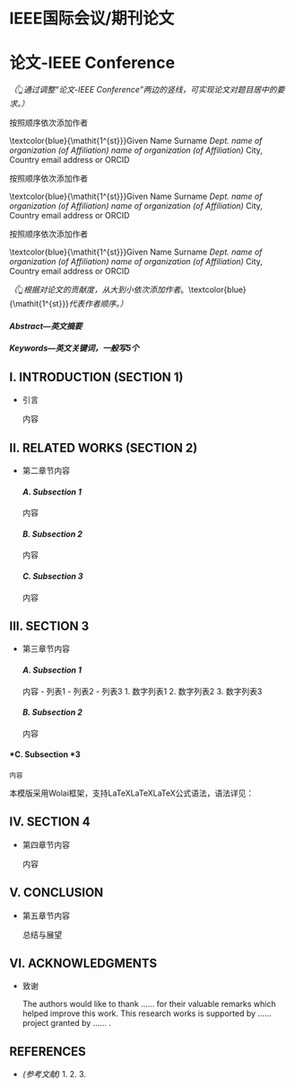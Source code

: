# IEEE国际会议/期刊论文

# 论文-IEEE Conference

_（_👆_通过调整“论文-IEEE Conference”两边的竖线，可实现论文对题目居中的要求。）_

按照顺序依次添加作者

\textcolor{blue}{\mathit{1^{st}}}Given Name Surname _Dept. name of organization (of Affiliation)_ _name of organization (of Affiliation)_ City, Country email address or ORCID

按照顺序依次添加作者

\textcolor{blue}{\mathit{1^{st}}}Given Name Surname _Dept. name of organization (of Affiliation)_ _name of organization (of Affiliation)_ City, Country email address or ORCID

按照顺序依次添加作者

\textcolor{blue}{\mathit{1^{st}}}Given Name Surname _Dept. name of organization (of Affiliation)_ _name of organization (of Affiliation)_ City, Country email address or ORCID

_（_👆_根据对论文的贡献度，从大到小依次添加作者_。\textcolor{blue}{\mathit{1^{st}}}_代表作者顺序。）_

#### _**Abstract—英文摘要**_

#### _**Keywords—英文关键词，一般写5个**_

## I. INTRODUCTION (SECTION 1)

-   引言
    
    内容
    

## II. RELATED WORKS (SECTION 2)

-   第二章节内容
    
    #### _A. Subsection 1_
    
    内容
    
    #### _B. Subsection 2_
    
    内容
    
    #### _C. Subsection 3_
    
    内容
    

## III. SECTION 3

-   第三章节内容
    
    #### _A. Subsection 1_
    
    内容 - 列表1 - 列表2 - 列表3 1. 数字列表1 2. 数字列表2 3. 数字列表3
    
    #### _B. Subsection 2_
    
    内容
    

#### *C. Subsection *3

```
内容
```

本模版采用Wolai框架，支持LaTeXLaTeXLaTeX公式语法，语法详见：

## IV. SECTION 4

-   第四章节内容
    
    内容
    

## V. CONCLUSION

-   第五章节内容
    
    总结与展望
    

## VI. ACKNOWLEDGMENTS

-   致谢
    
    The authors would like to thank …… for their valuable remarks which helped improve this work. This research works is supported by …… project granted by …… .
    

## REFERENCES

-   _(参考文献)_ 
	1. 
	2. 
	3. 
	
